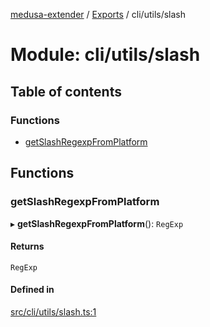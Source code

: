 [medusa-extender](../README.md) / [Exports](../modules.md) / cli/utils/slash

# Module: cli/utils/slash

## Table of contents

### Functions

- [getSlashRegexpFromPlatform](cli_utils_slash.md#getslashregexpfromplatform)

## Functions

### getSlashRegexpFromPlatform

▸ **getSlashRegexpFromPlatform**(): `RegExp`

#### Returns

`RegExp`

#### Defined in

[src/cli/utils/slash.ts:1](https://github.com/adrien2p/medusa-extender/blob/6404d7f/src/cli/utils/slash.ts#L1)
